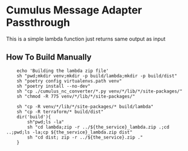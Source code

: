 # Cumulus Message Adapter Passthrough 
   This is a simple lambda function just returns same output as input
## How To Build Manually
        echo 'Building the lambda zip file'
        sh "pwd;mkdir venv;mkdir -p build/lambda;mkdir -p build/dist"
        sh "poetry config virtualenvs.path venv"
        sh "poetry install --no-dev"
        sh "cp ./cumulus_nc_converter/*.py venv/*/lib/*/site-packages/"
        sh "chmod -R 775 venv/*/lib/*/site-packages/"

        sh "cp -R venv/*/lib/*/site-packages/* build/lambda"
        sh "cp -R terraform/* build/dist"
        dir('build'){
            sh"pwd;ls -la"
            sh "cd lambda;zip -r ../${the_service}_lambda.zip .;cd ..;pwd;ls -la;cp ${the_service}_lambda.zip dist"
            sh "cd dist; zip -r ../${the_service}.zip ."
        }